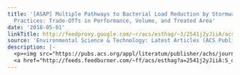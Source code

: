 ```yaml
---
title: '[ASAP] Multiple Pathways to Bacterial Load Reduction by Stormwater Best Management
  Practices: Trade-Offs in Performance, Volume, and Treated Area'
date: '2018-05-01'
linkTitle: http://feedproxy.google.com/~r/acs/esthag/~3/2541j2yJiiA/acs.est.8b00408
source: 'Environmental Science & Technology: Latest Articles (ACS Publications)'
description: |-
  <p><img src="https://pubs.acs.org/appl/literatum/publisher/achs/journals/content/esthag/0/esthag.ahead-of-print/acs.est.8b00408/20180501/images/medium/es-2018-004082_0007.gif" alt="TOC Graphic"/></p><div><cite>Environmental Science & Technology</cite></div><div>DOI: 10.1021/acs.est.8b00408</div><div class="feedflare">
  <a href="http://feeds.feedburner.com/~ff/acs/esthag?a=2541j2yJiiA:S_dsR6UJWas:yIl2AUoC8zA"><img src="http://feeds.feedburner.com/~ff/acs/esthag?d=yIl2AUoC8zA" border="0"></img></a>
---
```

